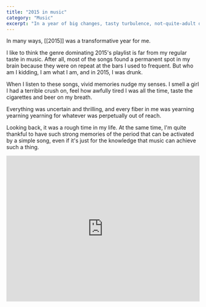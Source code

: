 ```yaml
---
title: "2015 in music"
category: "Music"
excerpt: "In a year of big changes, tasty turbulence, not-quite-adult decisions, and lots of boozy dancing, these are the songs that best fit the score."
---
```

In many ways, [[2015]] was a transformative year for me.

I like to think the genre dominating 2015's playlist is far from my regular taste in music. After all, most of the songs found a permanent spot in my brain because they were on repeat at the bars I used to frequent. But who am I kidding, I am what I am, and in 2015, I was drunk. 

When I listen to these songs, vivid memories nudge my senses. I smell a girl I had a terrible crush on, feel how awfully tired I was all the time, taste the cigarettes and beer on my breath.

Everything was uncertain and thrilling, and every fiber in me was yearning yearning yearning for whatever was perpetually out of reach. 

Looking back, it was a rough time in my life. At the same time, I'm quite thankful to have such strong memories of the period that can be activated by a simple song, even if it's just for the knowledge that music can achieve such a thing. 

<iframe src="https://open.spotify.com/embed/playlist/1Vpcg4LG3JCRotlBTvfn5w?theme=0" width="100%" height="380" frameBorder="0" allowtransparency="true" allow="encrypted-media"></iframe>